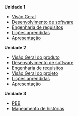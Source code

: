 <!---
**Projeto**

  - [Sptrints](docs/sprints.md)
-->

**Unidade 1**

- [Visão Geral](docs/Unidade_1/visaoGeral.md)
- [Desenvolvimento de software](docs/Unidade_1/devDeSoftware.md)
- [Engenharia de requisitos](docs/Unidade_1/engDeRequisitos.md)
- [Lições aprendidas](docs/Unidade_1/licoesAprendidas.md)
- [Apresentação](docs/Unidade_1/apresentacao.md)

**Unidade 2**

- [Visão Geral do produto](docs/Unidade_2/visaoGeral.md)
- [Desenvolvimento de software](docs/Unidade_2/devDeSoftware.md)
- [Engenharia de requisitos](docs/Unidade_2/engDeRequisitos.md)
- [Visão Geral do projeto](docs/Unidade_2/visaoGeralProjeto.md)
- [Lições aprendidas](docs/Unidade_2/licoesAprendidasUnidade2.md)
- [Apresentação](docs/Unidade_2/apresentacao.md)

**Unidade 3**

- [PBB](docs/Unidade_3/pbb.md)
- [Mapeamento de histórias](docs/Unidade_3/mapeamentodehistorias.md)
